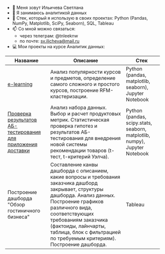 - 👋 Меня зовут Ильичева Светлана
- 👀 Я занимаюсь аналитикой данных
- 🌱 Стек, который я использую в своих проектах: Python (Pandas, NumPy, Matplotlib, SciPy, Seaborn), SQL, Tableau
- 📫 Со мной можно связаться:
    - через телеграм: @tnleeknw
    - по почте: sv.ilicheva@mail.ru
- 💻 Мои проекты на курсе Аналитик данных:

| Название | Описание | Стек |
| ---------------------- | --------- | ---- |
| [e-learning](https://github.com/ilichevasv/e-learning) | Анализ популярности курсов и предметов, определение самого сложного и простого курсов, построение RFM-кластеризации. | Python (pandas, matplotlib, seaborn), Jupyter Notebook |
| [Проверка результатов АБ-тестирования для приложения доставки](https://github.com/ilichevasv/ab_delivery_app) | Анализ набора данных. Выбор и расчет продуктовых метрик. Статистическая проверка гипотез и результатов АБ-тестирования для внедрения новой системы рекомендации товаров (t-тест, t-критерий Уэлча). | Python (pandas, scipy.stats, seaborn, matplotlib, numpy), Jupyter Notebook |
| Построение дашборда "Обзор гостиничного бизнеса" | Составление канвы дашборда с описанием, какие вопросы и требования заказчика дашборд закрывает, структуры дашборда. Анализ данных. Построение графиков различного вида, соответствующих требованиям заказчика (фактоиды, лайнчарты, таблица, блок с фильтрацией по требуемым критериям). Построение дашборда. | Tableau |
